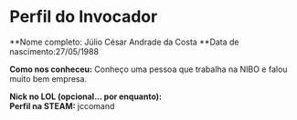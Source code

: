 Perfil do Invocador
========================

**Nome completo: Júlio César Andrade da Costa
**Data de nascimento:27/05/1988

**Como nos conheceu:** Conheço uma pessoa que trabalha na NIBO e falou muito bem empresa.

**Nick no LOL (opcional... por enquanto):**   
**Perfil na STEAM:** jccomand


